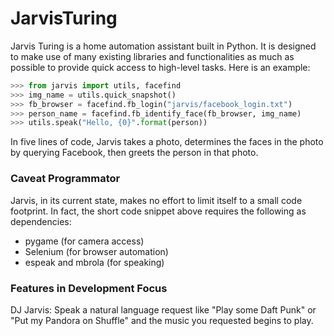 # JarvisTuring

Jarvis Turing is a home automation assistant built in Python. It is designed
to make use of many existing libraries and functionalities as much as possible
to provide quick access to high-level tasks. Here is an example:

```py
>>> from jarvis import utils, facefind
>>> img_name = utils.quick_snapshot()
>>> fb_browser = facefind.fb_login("jarvis/facebook_login.txt")
>>> person_name = facefind.fb_identify_face(fb_browser, img_name)
>>> utils.speak("Hello, {0}".format(person))
```

In five lines of code, Jarvis takes a photo, determines the faces in the photo
by querying Facebook, then greets the person in that photo.

### Caveat Programmator
Jarvis, in its current state, makes no effort to limit itself to a small code
footprint. In fact, the short code snippet above requires the following as dependencies:
  - pygame (for camera access)
  - Selenium (for browser automation)
  - espeak and mbrola (for speaking)

### Features in Development Focus
DJ Jarvis: Speak a natural language request like "Play some Daft Punk" or
"Put my Pandora on Shuffle" and the music you requested begins to play.
